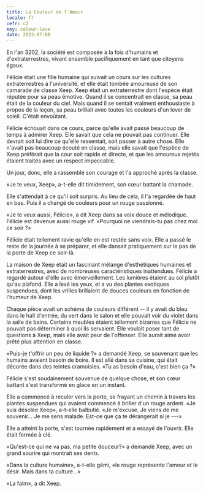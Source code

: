 ```yaml
---
title: La Couleur de l'Amour
locale: fr
cefr: c2
key: colour-love
date: 2023-07-08
---
```


En l'an 3202, la société est composée à la fois d'humains et d'extraterrestres, vivant ensemble pacifiquement en tant que citoyens égaux.

Félicie était une fille humaine qui suivait un cours sur les cultures extraterrestres à l'université, et elle était tombée amoureuse de son camarade de classe Xeep. Xeep était un extraterrestre dont l'espèce était réputée pour sa peau émotive. Quand il se concentrait en classe, sa peau était de la couleur du ciel. Mais quand il se sentait vraiment enthousiaste à propos de la leçon, sa peau brillait avec toutes les couleurs d'un lever de soleil. C'était envoûtant.

Félicie échouait dans ce cours, parce qu'elle avait passé beaucoup de temps à admirer Xeep. Elle savait que cela ne pouvait pas continuer. Elle devrait soit lui dire ce qu'elle ressentait, soit passer à autre chose. Elle n'avait pas beaucoup écouté en classe, mais elle savait que l'espèce de Xeep préférait que la cour soit rapide et directe, et que les amoureux rejetés étaient traités avec un respect impeccable.

Un jour, donc, elle a rassemblé son courage et l'a approché après la classe.

«Je te veux, Xeep», a-t-elle dit timidement, son cœur battant la chamade.

Elle s'attendait à ce qu'il soit surpris. Au lieu de cela, il l'a regardée de haut en bas. Puis il a changé de couleurs pour un rouge passionné.

«Je te veux aussi, Félicie», a dit Xeep dans sa voix douce et mélodique. Félicie est devenue aussi rouge vif. «Pourquoi ne viendrais-tu pas chez moi ce soir ?»

Félicie était tellement ravie qu'elle en est restée sans voix. Elle a passé le reste de la journée à se préparer, et elle dansait pratiquement sur le pas de la porte de Xeep ce soir-là.

La maison de Xeep était un fascinant mélange d'esthétiques humaines et extraterrestres, avec de nombreuses caractéristiques inattendues. Félicie a regardé autour d'elle avec émerveillement. Les lumières étaient au sol plutôt qu'au plafond. Elle a levé les yeux, et a vu des plantes exotiques suspendues, dont les vrilles brillaient de douces couleurs en fonction de l'humeur de Xeep.

Chaque pièce avait un schéma de couleurs différent -- il y avait du bleu dans le hall d'entrée, du vert dans le salon et elle pouvait voir du violet dans la salle de bains. Certains meubles étaient tellement bizarres que Félicie ne pouvait pas déterminer à quoi ils servaient. Elle voulait poser tant de questions à Xeep, mais elle avait peur de l'offenser. Elle aurait aimé avoir prêté plus attention en classe.

«Puis-je t'offrir un peu de liquide ?» a demandé Xeep, se souvenant que les humains avaient besoin de boire. Il est allé dans sa cuisine, qui était décorée dans des teintes cramoisies. «Tu as besoin d'eau, c'est bien ça ?»

Félicie s'est soudainement souvenue de quelque chose, et son cœur battant s'est transformé en glace en un instant.

Elle a commencé à reculer vers la porte, se frayant un chemin à travers les plantes suspendues qui avaient commencé à briller d'un rouge ardent. «Je suis désolée Xeep», a-t-elle balbutié. «Je m'excuse. Je viens de me souvenir... Je me sens malade. Est-ce que ça te dérangerait si je ---»

Elle a atteint la porte, s'est tournée rapidement et a essayé de l'ouvrir. Elle était fermée à clé.

«Qu'est-ce qui ne va pas, ma petite douceur?» a demandé Xeep, avec un grand sourire qui montrait ses dents.

«Dans la culture humaine», a-t-elle gémi, «le rouge représente l'amour et le désir. Mais dans ta culture...»

«La faim», a dit Xeep.